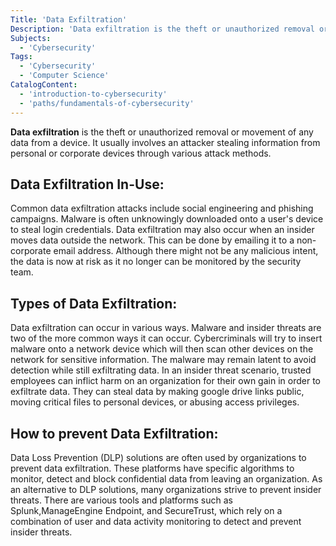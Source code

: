 ```yaml
---
Title: 'Data Exfiltration'
Description: 'Data exfiltration is the theft or unauthorized removal or movement of any data from a device.'
Subjects:
  - 'Cybersecurity'
Tags:
  - 'Cybersecurity'
  - 'Computer Science'
CatalogContent:
  - 'introduction-to-cybersecurity'
  - 'paths/fundamentals-of-cybersecurity'
---
```


**Data exfiltration** is the theft or unauthorized removal or movement of any data from a device. It usually involves an attacker stealing information from personal or corporate devices through various attack methods.

## Data Exfiltration In-Use:
Common data exfiltration attacks include social engineering and phishing campaigns. Malware is often unknowingly downloaded onto a user's device to steal login credentials. Data exfiltration may also occur when an insider moves data outside the network. This can be done by emailing it to a non-corporate email address. Although there might not be any malicious intent, the data is now at risk as it no longer can be monitored by the security team.

## Types of Data Exfiltration:
Data exfiltration can occur in various ways. Malware and insider threats are two of the more common ways it can occur. Cybercriminals will try to insert malware onto a network device which will then scan other devices on the network for sensitive information. The malware may remain latent to avoid detection while still exfiltrating data. In an insider threat scenario, trusted employees can inflict harm on an organization for their own gain in order to exfiltrate data. They can steal data by making google drive links public, moving critical files to personal devices, or abusing access privileges. 

## How to prevent Data Exfiltration:
Data Loss Prevention (DLP) solutions are often used by organizations to prevent data exfiltration. These platforms have specific algorithms to monitor, detect and block confidential data from leaving an organization. As an alternative to DLP solutions, many organizations strive to prevent insider threats. There are various tools and platforms such as Splunk,ManageEngine Endpoint, and SecureTrust,  which rely on a combination of user and data activity monitoring to detect and prevent insider threats.
